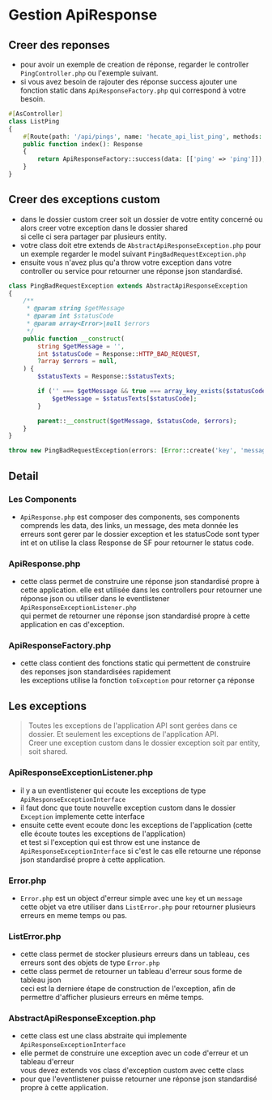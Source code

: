 # Gestion ApiResponse  

## Creer des reponses

- pour avoir un exemple de creation de réponse, regarder le controller `PingController.php` ou l'exemple suivant.
- si vous avez besoin de rajouter des réponse success ajouter une fonction static dans `ApiResponseFactory.php` qui correspond à votre besoin.
```php
#[AsController]
class ListPing
{
    #[Route(path: '/api/pings', name: 'hecate_api_list_ping', methods: ['GET'])]
    public function index(): Response
    {
        return ApiResponseFactory::success(data: [['ping' => 'ping']]);
    }
}
```

## Creer des exceptions custom

- dans le dossier custom creer soit un dossier de votre entity concerné ou alors creer votre exception dans le dossier shared  
  si celle ci sera partager par plusieurs entity.
- votre class doit etre extends de `AbstractApiResponseException.php` pour un exemple regarder le model suivant `PingBadRequestException.php`
- ensuite vous n'avez plus qu'a throw votre exception dans votre controller ou service pour retourner une réponse json standardisé.
```php
class PingBadRequestException extends AbstractApiResponseException
{
    /**
     * @param string $getMessage
     * @param int $statusCode
     * @param array<Error>|null $errors
     */
    public function __construct(
        string $getMessage = '',
        int $statusCode = Response::HTTP_BAD_REQUEST,
        ?array $errors = null,
    ) {
        $statusTexts = Response::$statusTexts;

        if ('' === $getMessage && true === array_key_exists($statusCode, $statusTexts)) {
            $getMessage = $statusTexts[$statusCode];
        }

        parent::__construct($getMessage, $statusCode, $errors);
    }
}

throw new PingBadRequestException(errors: [Error::create('key', 'message'), Error::create('key', 'message'), Error::create('key', 'message')]);
```

## Detail

### Les Components

- `ApiResponse.php` est composer des components, ses components comprends les data, des links, un message, des meta donnée
les erreurs sont gerer par le dossier exception et les statusCode sont typer int et on utilise la class Response de SF pour retourner le status code.

### ApiResponse.php  

- cette class permet de construire une réponse json standardisé propre à cette application.
elle est utilisée dans les controllers pour retourner une réponse json ou utiliser dans le eventlistener `ApiResponseExceptionListener.php`  
qui permet de retourner une réponse json standardisé propre à cette application en cas d'exception.

### ApiResponseFactory.php  

- cette class contient des fonctions static qui permettent de construire des reponses json standardisées rapidement  
les exceptions utilise la fonction `toException` pour retorner ça réponse

## Les exceptions  

> Toutes les exceptions de l'application API sont gerées dans ce dossier. 
> Et seulement les exceptions de l'application API.  
> Creer une exception custom dans le dossier exception soit par entity, soit shared.

### ApiResponseExceptionListener.php  

- il y a un eventlistener qui ecoute les exceptions de type `ApiResponseExceptionInterface`  
- il faut donc que toute nouvelle exception custom dans le dossier `Exception` implemente cette interface  
- ensuite cette event ecoute donc les exceptions de l'application (cette elle écoute toutes les exceptions de l'application)  
et test si l'exception qui est throw est une instance de `ApiResponseExceptionInterface` si c'est le cas elle retourne une réponse  
json standardisé propre à cette application.  

### Error.php  
 
- `Error.php` est un object d'erreur simple avec une `key` et un `message`  
cette objet va etre utiliser dans `ListError.php` pour retourner plusieurs erreurs en meme temps ou pas.  

### ListError.php  

- cette class permet de stocker plusieurs erreurs dans un tableau, ces erreurs sont des objets de type `Error.php`  
- cette class permet de retourner un tableau d'erreur sous forme de tableau json  
ceci est la derniere étape de construction de l'exception, afin de permettre d'afficher plusieurs erreurs en même temps.  

### AbstractApiResponseException.php  

- cette class est une class abstraite qui implemente `ApiResponseExceptionInterface`  
- elle permet de construire une exception avec un code d'erreur et un tableau d'erreur  
vous devez extends vos class d'exception custom avec cette class  
- pour que l'eventlistener puisse retourner une réponse json standardisé propre à cette application.
